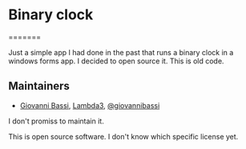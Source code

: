 ﻿# Binary clock
=======

Just a simple app I had done in the past that runs a binary clock in a windows forms app. I decided to open source it. This is old code.

## Maintainers

* [Giovanni Bassi](http://blog.lambda3.com.br/L3/giovannibassi/), [Lambda3](http://www.lambda3.com.br), [@giovannibassi](http://twitter.com/giovannibassi)

I don't promiss to maintain it.

This is open source software. I don't know which specific license yet.